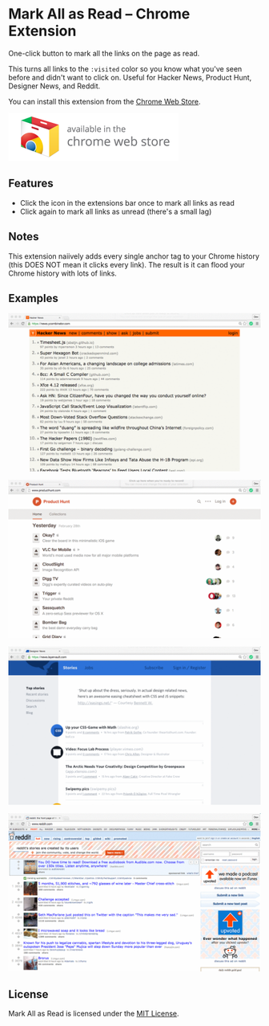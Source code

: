# Mark All as Read – Chrome Extension

One-click button to mark all the links on the page as read.

This turns all links to the `:visited` color so you know what you've seen before and didn't want to click on. Useful for Hacker News, Product Hunt, Designer News, and Reddit.

You can install this extension from the [Chrome Web Store](https://chrome.google.com/webstore/detail/mark-all-as-read/hocgdeifbnjnhhjiphmooojohmahocdl).

[![Mark All as Read on Chrome Web Store](screenshots/webstore.png)](https://chrome.google.com/webstore/detail/mark-all-as-read/hocgdeifbnjnhhjiphmooojohmahocdl)

## Features

- Click the icon in the extensions bar once to mark all links as read
- Click again to mark all links as unread (there's a small lag)

## Notes

This extension naiively adds every single anchor tag to your Chrome history (this DOES NOT mean it clicks every link). The result is it can flood your Chrome history with lots of links.

## Examples

[![Hacker News Example](screenshots/hn.gif)](https://chrome.google.com/webstore/detail/mark-all-as-read/hocgdeifbnjnhhjiphmooojohmahocdl)

[![Product Hunt Example](screenshots/ph.gif)](https://chrome.google.com/webstore/detail/mark-all-as-read/hocgdeifbnjnhhjiphmooojohmahocdl)

[![Designer News Example](screenshots/dn.gif)](https://chrome.google.com/webstore/detail/mark-all-as-read/hocgdeifbnjnhhjiphmooojohmahocdl)

[![Reddit Example](screenshots/reddit.gif)](https://chrome.google.com/webstore/detail/mark-all-as-read/hocgdeifbnjnhhjiphmooojohmahocdl)

## License

Mark All as Read is licensed under the [MIT License](LICENSE).
